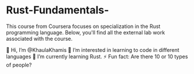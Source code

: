 # Rust-Fundamentals-
This course from Coursera focuses on specialization in the Rust programming language. Below, you'll find all the external lab work associated with the course.

👋 Hi, I’m @KhaulaKhamis
👀 I’m interested in learning to code in different languages
🌱 I’m currently learning Rust.
⚡ Fun fact: Are there 10 or 10 types of people?
